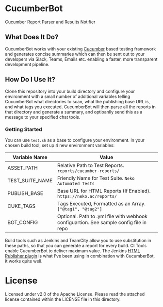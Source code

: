 # CucumberBot
Cucumber Report Parser and Results Notifier

## What Does It Do?
CucumberBot works with your existing [Cucumber](https://cucumber.io/) based testing framework and generates concise summaries which can then be sent out to your developers via Slack, Teams, Emails etc. enabling a faster, more transparent development pipeline.

## How Do I Use It?
Clone this repository into your build directory and configure your environment with a small number of additional variables telling CucumberBot what directories to scan, what the publishing base URL is, and what tags you executed. CucumberBot will then parse all the reports in that directory and generate a summary, and optioanlly send this as a message to your specified chat tools.

### Getting Started
You can use `test.sh` as a base to configure your environment. In your chosen build tool, set up 4 new environment variables:

| Variable Name   | Value |
|-----------------|-------|
| ASSET_PATH      | Relative Path to Test Reports. `reports/cucumber-reports/` |
| TEST_SUITE_NAME | Friendly Name for Test Suite. `Neko Automated Tests` |
| PUBLISH_BASE    | Base URL for HTML Reports (If Enabled). `https://neko.ac/reports/` |
| CUKE_TAGS       | Tags Executed, Formatted as an Array. `["@tag1", "@tag2"]`|
| BOT_CONFIG      | Optional. Path to .yml file with webhook configuartion. See sample config file in repo |

Build tools such as Jenkins and TeamCity allow you to use substitution in these paths, so that you can generate a report for every build. CI Tools enable CucumberBot to deliver maximum value. The Jenkins [HTML Publisher plugin](https://wiki.jenkins.io/display/JENKINS/HTML+Publisher+Plugin) is what I've been using in combination with CucumberBot, it works quite well.

# License
Licensed under v2.0 of the Apache License. Please read the attached license contained within the LICENSE file in this directory.
